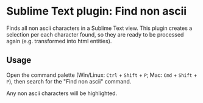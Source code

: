 Sublime Text plugin: Find non ascii
=====================================

Finds all non ascii characters in a Sublime Text view.
This plugin creates a selection per each character found, so they are ready to be processed again (e.g. transformed into html entities).

Usage
-----

Open the command palette (Win/Linux: `Ctrl` + `Shift` + `P`; Mac: `Cmd` + `Shift` + `P`), then search for the "Find non ascii" command.

Any non ascii characters will be highlighted.
